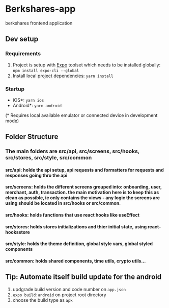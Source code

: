 # Berkshares-app
berkshares frontend application

## Dev setup

### Requirements

1. Project is setup with [Expo](https://expo.io/) toolset which needs to be installed globally: ```npm install expo-cli --global```
2. Install local project dependencies: ```yarn install```

### Startup

- iOS*: ```yarn ios```
- Android*: ```yarn android```

(* Requires local available emulator or connected device in development mode)


## Folder Structure

### The main folders are src/api, src/screens, src/hooks, src/stores, src/style, src/common

#### src/api: holde the api setup, api requests and formatters for requests and responses going thro the api
#### src/screens: holds the different screens grouped into: onboarding, user, merchant, auth, transaction. the main motivation here is to keep this as clean as possible, ie only contains the views - any logic the screens are using should be located in src/hooks or src/common.
#### src/hooks: holds functions that use react hooks like useEffect
#### src/stores: holds stores initializations and thier initial state, using react-hooksstore
#### src/style: holds the theme definition, global style vars, global styled components
#### src/common: holds shared components, time utils, crypto utils...

## Tip: Automate itself build update for the android
1. updgrade build version and code number on ```app.json```
2. ```expo build:android``` on project root directory
3. choose the build type as ```apk```